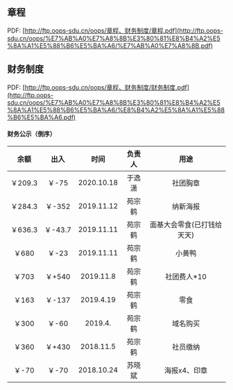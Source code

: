 ## 章程
PDF: [http://ftp.oops-sdu.cn/oops/章程、财务制度/章程.pdf](http://ftp.oops-sdu.cn/oops/%E7%AB%A0%E7%A8%8B%E3%80%81%E8%B4%A2%E5%8A%A1%E5%88%B6%E5%BA%A6/%E7%AB%A0%E7%A8%8B.pdf)
## 财务制度
PDF: [http://ftp.oops-sdu.cn/oops/章程、财务制度/财务制度.pdf](http://ftp.oops-sdu.cn/oops/%E7%AB%A0%E7%A8%8B%E3%80%81%E8%B4%A2%E5%8A%A1%E5%88%B6%E5%BA%A6/%E8%B4%A2%E5%8A%A1%E5%88%B6%E5%BA%A6.pdf)
#### 财务公示（倒序）

|余额 |出入 |时间 |负责人 |用途  |
|:---:|:---:|:---:|:---:|:---:|
|￥209.3|￥-75|2020.10.18|于逸潇|社团胸章|
|￥284.3|￥-352|2019.11.12|苑宗鹤|纳新海报|
|￥636.3|￥-43.7|2019.11.11|苑宗鹤|面基大会零食(已打钱给天天)|
|￥680|￥-23|2019.11.11|苑宗鹤|小黄鸭|
|￥703|￥+540|2019.11.8|苑宗鹤|社团费人*10|
|￥163|￥-137|2019.4.19|苑宗鹤|零食|
|￥300|￥-60|2019.4.|苑宗鹤|域名购买|
|￥360|￥+430|2018.11.5|苑宗鹤|社员缴纳|
|￥-70|￥-70|2018.10.24|苏晓斌|海报x4、印章|





